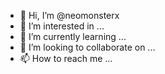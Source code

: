 - 👋 Hi, I’m @neomonsterx
- 👀 I’m interested in ...
- 🌱 I’m currently learning ...
- 💞️ I’m looking to collaborate on ...
- 📫 How to reach me ...

<!---
neomonsterx/neomonsterx is a ✨ special ✨ repository because its `README.md` (this file) appears on your GitHub profile.
You can click the Preview link to take a look at your changes.
--->
